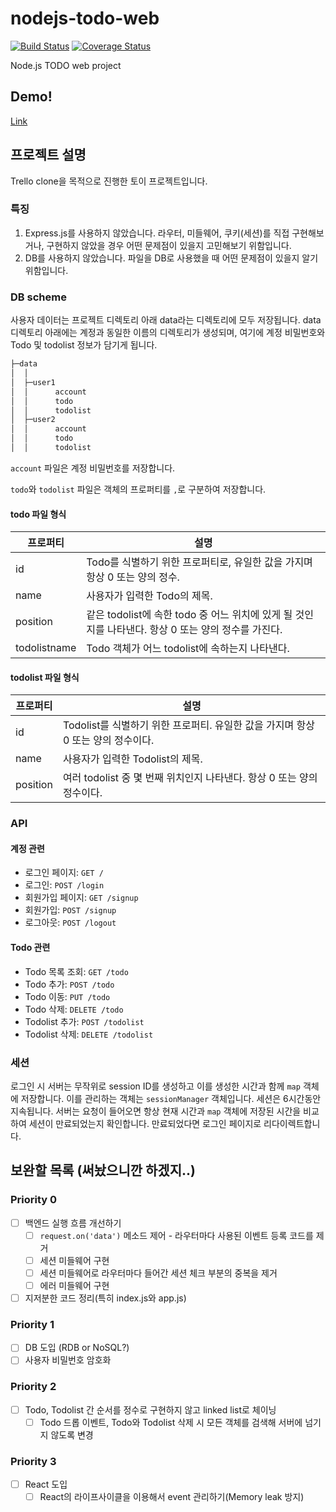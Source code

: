 # nodejs-todo-web
[![Build Status](https://travis-ci.org/cocahack/nodejs-todo-web.svg?branch=master)](https://travis-ci.org/cocahack/nodejs-todo-web) 
[![Coverage Status](https://coveralls.io/repos/github/cocahack/nodejs-todo-web/badge.svg?branch=master)](https://coveralls.io/github/cocahack/nodejs-todo-web?branch=master)

Node.js TODO web project

## Demo!
[Link](https://todo-http.herokuapp.com)

## 프로젝트 설명

Trello clone을 목적으로 진행한 토이 프로젝트입니다.

### 특징

1. Express.js를 사용하지 않았습니다.  라우터, 미들웨어, 쿠키(세션)를 직접 구현해보거나, 구현하지 않았을 경우 어떤 문제점이 있을지 고민해보기 위함입니다.
2. DB를 사용하지 않았습니다.  파일을 DB로 사용했을 때 어떤 문제점이 있을지 알기 위함입니다.

### DB scheme

사용자 데이터는 프로젝트 디렉토리 아래 data라는 디렉토리에 모두 저장됩니다. 
data 디렉토리 아래에는 계정과 동일한 이름의 디렉토리가 생성되며, 여기에 계정 비밀번호와 Todo 및 todolist 정보가 담기게 됩니다.

```sh
├─data
│  │
│  ├─user1 
│  │      account
│  │      todo
│  │      todolist
│  ├─user2
│  │      account
│  │      todo
│  │      todolist
```

`account` 파일은 계정 비밀번호를 저장합니다. 

`todo`와 `todolist` 파일은 객체의 프로퍼티를 `,`로 구분하여 저장합니다.

#### todo 파일 형식
프로퍼티 | 설명
---- | ----
id |  Todo를 식별하기 위한 프로퍼티로, 유일한 값을 가지며 항상 0 또는 양의 정수.
name | 사용자가 입력한 Todo의 제목.
position | 같은 todolist에 속한 todo 중 어느 위치에 있게 될 것인지를 나타낸다. 항상 0 또는 양의 정수를 가진다.
todolistname | Todo 객체가 어느 todolist에 속하는지 나타낸다.

#### todolist 파일 형식

프로퍼티 | 설명
---- | ----
id |  Todolist를 식별하기 위한 프로퍼티. 유일한 값을 가지며 항상 0 또는 양의 정수이다.
name | 사용자가 입력한 Todolist의 제목.
position | 여러 todolist 중 몇 번째 위치인지 나타낸다. 항상 0 또는 양의 정수이다.

### API

#### 계정 관련

- 로그인 페이지: `GET /`
- 로그인: `POST /login`
- 회원가입 페이지: `GET /signup`
- 회원가입: `POST /signup`
- 로그아웃: `POST /logout`

#### Todo 관련

- Todo 목록 조회: `GET /todo`
- Todo 추가: `POST /todo`
- Todo 이동: `PUT /todo`
- Todo 삭제: `DELETE /todo`
- Todolist 추가: `POST /todolist`
- Todolist 삭제: `DELETE /todolist`

### 세션

로그인 시 서버는 무작위로 session ID를 생성하고 이를 생성한 시간과 함께 `map` 객체에 저장합니다. 이를 관리하는 객체는 `sessionManager` 객체입니다. 세션은 6시간동안 지속됩니다. 서버는 요청이 들어오면 항상 현재 시간과 `map` 객체에 저장된 시간을 비교하여 세션이 만료되었는지 확인합니다. 만료되었다면 로그인 페이지로 리다이렉트합니다.

## 보완할 목록 (써놨으니깐 하겠지..)

### Priority 0
- [ ] 백엔드 실행 흐름 개선하기
  - [ ] `request.on('data')` 메소드 제어 - 라우터마다 사용된 이벤트 등록 코드를 제거
  - [ ] 세션 미들웨어 구현
  - [ ] 세션 미들웨어로 라우터마다 들어간 세션 체크 부분의 중복을 제거
  - [ ] 에러 미들웨어 구현
- [ ] 지저분한 코드 정리(특히 index.js와 app.js)

### Priority 1
- [ ] DB 도입 (RDB or NoSQL?)
- [ ] 사용자 비밀번호 암호화

### Priority 2
- [ ] Todo, Todolist 간 순서를 정수로 구현하지 않고 linked list로 체이닝 
  - [ ] Todo 드롭 이벤트, Todo와 Todolist 삭제 시 모든 객체를 검색해 서버에 넘기지 않도록 변경

### Priority 3
- [ ] React 도입
  - [ ] React의 라이프사이클을 이용해서 event 관리하기(Memory leak 방지)
